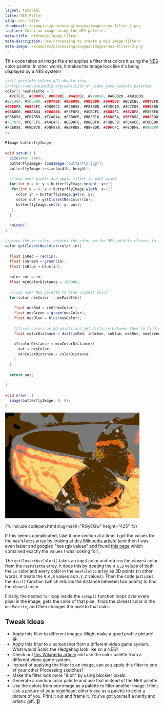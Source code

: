 ```yaml
---
layout: tutorial
title: NES Filter
slug: nes-filter
thumbnail: /examples/processing/images/images/nes-filter-2.png
tagline: Color an image using the NES palette.
meta-title: Nintendo Image Filter
meta-description: Use Processing to create a NES image filter!
meta-image: /examples/processing/images/images/nes-filter-3.png
---
```


This code takes an image file and applies a filter that colors it using the [NES](https://en.wikipedia.org/wiki/Nintendo_Entertainment_System) color palette. In other words, it makes the image look like it's being displayed by a NES system!

```java
//all possible colors NES should show
//https://en.wikipedia.org/wiki/List_of_video_game_console_palettes
color[] nesPalette = {
  #7C7C7C, #0000FC, #0000BC, #4428BC, #940084, #A80020, #A81000,
#881400, #503000, #007800, #006800, #005800, #004058, #BCBCBC, #0078F8,
#0058F8, #6844FC, #D800CC, #E40058, #F83800, #E45C10, #AC7C00, #00B800,
#00A800, #00A844, #008888, #F8F8F8, #3CBCFC, #6888FC, #9878F8, #F878F8,
#F85898, #F87858, #FCA044, #F8B800, #B8F818, #58D854, #58F898, #00E8D8,
#787878, #FCFCFC, #A4E4FC, #B8B8F8, #D8B8F8, #F8B8F8, #F8A4C0, #F0D0B0,
#FCE0A8, #F8D878, #D8F878, #B8F8B8, #B8F8D8, #00FCFC, #F8D8F8, #000000
};

PImage butterflyImage;

void setup() {
  size(440, 346);
  butterflyImage= loadImage("butterfly.jpg");
  butterflyImage.resize(width, height);
  
  //loop over pixels and apply filter to each pixel
  for(int y = 0; y < butterflyImage.height; y++){
   for(int x = 0; x < butterflyImage.width; x++){
     color in = butterflyImage.get(x, y);
     color out = getClosestNesColor(in);
     butterflyImage.set(x, y, out);
   }
  }
  
  noLoop();
}

//given the in color, returns the color in the NES palette closest to that color
color getClosestNesColor(color in){
  
  float inRed = red(in);
  float inGreen = green(in);
  float inBlue = blue(in);
  
  color out = in;
  float minColorDistance = 100000;
  
  //loop over NES palette to find closest color
  for(color nesColor : nesPalette){
    
    float nesRed = red(nesColor);
    float nesGreen = green(nesColor);
    float nesBlue = blue(nesColor);
    
    //treat colors as 3D points and get distance between them to find closest color
    float colorDistance = dist(inRed, inGreen, inBlue, nesRed, nesGreen, nesBlue);
    
    if(colorDistance < minColorDistance){
      out = nesColor;
      minColorDistance = colorDistance;
    }
  }
  
  return out;
  
}

void draw() {
  image(butterflyImage, 0, 0);
}

```

![NES butterfly](/examples/processing/images/images/nes-filter-1.png)

{% include codepen.html slug-hash="RGyEQw" height="425" %}

If this seems complicated, take it one section at a time. I got the values for the `nesPalette` array by looking at [this Wikipedia article](https://en.wikipedia.org/wiki/List_of_video_game_console_palettes) (and then I was even lazier and googled "nes rgb values" and found [this page](http://www.thealmightyguru.com/Games/Hacking/Wiki/index.php?title=NES_Palette) which contained exactly the values I was looking for).

The `getClosestNesColor()` takes an input color and returns the closest color from the `nesPalette` array. It does this by treating the `R,G,B` values of both the `in` color and every color in the `nesPalette` array as 3D points (in other words, it treats the `R,G,B` values as `X,Y,Z` values). Then the code just uses the `dist()` function (which returns the distance between two points) to find the closest color.

Finally, the nested `for` loop inside the `setup()` function loops over every pixel in the image, gets the color of that pixel, finds the closest color in the `nesPalette`, and then changes the pixel to that color.

## Tweak Ideas

- Apply this filter to different images. Might make a good profile picture! :grin:
- Apply this filter to a screenshot from a different video game system. What would Sonic the Hedgehog look like on a NES?
- Check out [this Wikipedia article](https://en.wikipedia.org/wiki/List_of_video_game_console_palettes) and use the color palette from a different video game system.
- Instead of applying the filter to an image, can you apply this filter to one of your other Processing sketches?
- Make the filter look more "8 bit" by using blockier pixels.
- Generate a random color palette and use that instead of the NES palette.
- Use the colors from one image as a palette to filter another image. (Hint: Use a picture of your significant other's eye as a palette to color a picture of you. Print it out and frame it. You've got yourself a nerdy and artistic gift. :gift:)
